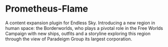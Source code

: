 # Prometheus-Flame
A content expansion plugin for Endless Sky. Introducing a new region in human space: the Borderworlds, who plays a pivotal role in the Free Worlds Campaign with new ships, outfits and a storyline exploring this region through the view of Paradeigm Group its largest corporation.

